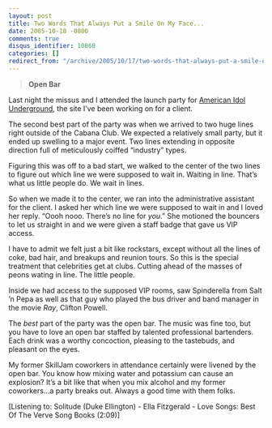 ```yaml
---
layout: post
title: Two Words That Always Put a Smile On My Face...
date: 2005-10-18 -0800
comments: true
disqus_identifier: 10868
categories: []
redirect_from: "/archive/2005/10/17/two-words-that-always-put-a-smile-on-my-face.aspx/"
---
```


> **Open Bar**

Last night the missus and I attended the launch party for [American Idol
Underground](http://www.idolunderground.com/pages/welcome.aspx), the
site I’ve been working on for a client.

The second best part of the party was when we arrived to two huge lines
right outside of the Cabana Club. We expected a relatively small party,
but it ended up swelling to a major event. Two lines extending in
opposite direction full of meticulously coiffed “industry” types.

Figuring this was off to a bad start, we walked to the center of the two
lines to figure out which line we were supposed to wait in. Waiting in
line. That’s what us little people do. We wait in lines.

So when we made it to the center, we ran into the administrative
assistant for the client. I asked her which line we were supposed to
wait in and I loved her reply. “Oooh nooo. There’s no line for *you*.”
She motioned the bouncers to let us straight in and we were given a
staff badge that gave us VIP access.

I have to admit we felt just a bit like rockstars, except without all
the lines of coke, bad hair, and breakups and reunion tours. So this is
the special treatment that celebrities get at clubs. Cutting ahead of
the masses of peons wating in line. The little people.

Inside we had access to the supposed VIP rooms, saw Spinderella from
Salt ’n Pepa as well as that guy who played the bus driver and band
manager in the movie *Ray*, Clifton Powell.

The *best* part of the party was the open bar. The music was fine too,
but you have to love an open bar staffed by talented professional
bartenders. Each drink was a worthy concoction, pleasing to the
tastebuds, and pleasant on the eyes.

My former SkillJam coworkers in attendance certainly were livened by the
open bar. You know how mixing water and potassium can cause an
explosion? It’s a bit like that when you mix alcohol and my former
coworkers...a party breaks out. Always a good time with them folks.

[Listening to: Solitude (Duke Ellington) - Ella Fitzgerald - Love Songs:
Best Of The Verve Song Books (2:09)]

